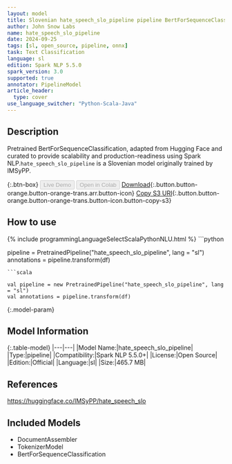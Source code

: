 ```yaml
---
layout: model
title: Slovenian hate_speech_slo_pipeline pipeline BertForSequenceClassification from IMSyPP
author: John Snow Labs
name: hate_speech_slo_pipeline
date: 2024-09-25
tags: [sl, open_source, pipeline, onnx]
task: Text Classification
language: sl
edition: Spark NLP 5.5.0
spark_version: 3.0
supported: true
annotator: PipelineModel
article_header:
  type: cover
use_language_switcher: "Python-Scala-Java"
---
```


## Description

Pretrained BertForSequenceClassification, adapted from Hugging Face and curated to provide scalability and production-readiness using Spark NLP.`hate_speech_slo_pipeline` is a Slovenian model originally trained by IMSyPP.

{:.btn-box}
<button class="button button-orange" disabled>Live Demo</button>
<button class="button button-orange" disabled>Open in Colab</button>
[Download](https://s3.amazonaws.com/auxdata.johnsnowlabs.com/public/models/hate_speech_slo_pipeline_sl_5.5.0_3.0_1727245744831.zip){:.button.button-orange.button-orange-trans.arr.button-icon}
[Copy S3 URI](s3://auxdata.johnsnowlabs.com/public/models/hate_speech_slo_pipeline_sl_5.5.0_3.0_1727245744831.zip){:.button.button-orange.button-orange-trans.button-icon.button-copy-s3}

## How to use



<div class="tabs-box" markdown="1">
{% include programmingLanguageSelectScalaPythonNLU.html %}
```python

pipeline = PretrainedPipeline("hate_speech_slo_pipeline", lang = "sl")
annotations =  pipeline.transform(df)   

```
```scala

val pipeline = new PretrainedPipeline("hate_speech_slo_pipeline", lang = "sl")
val annotations = pipeline.transform(df)

```
</div>

{:.model-param}
## Model Information

{:.table-model}
|---|---|
|Model Name:|hate_speech_slo_pipeline|
|Type:|pipeline|
|Compatibility:|Spark NLP 5.5.0+|
|License:|Open Source|
|Edition:|Official|
|Language:|sl|
|Size:|465.7 MB|

## References

https://huggingface.co/IMSyPP/hate_speech_slo

## Included Models

- DocumentAssembler
- TokenizerModel
- BertForSequenceClassification